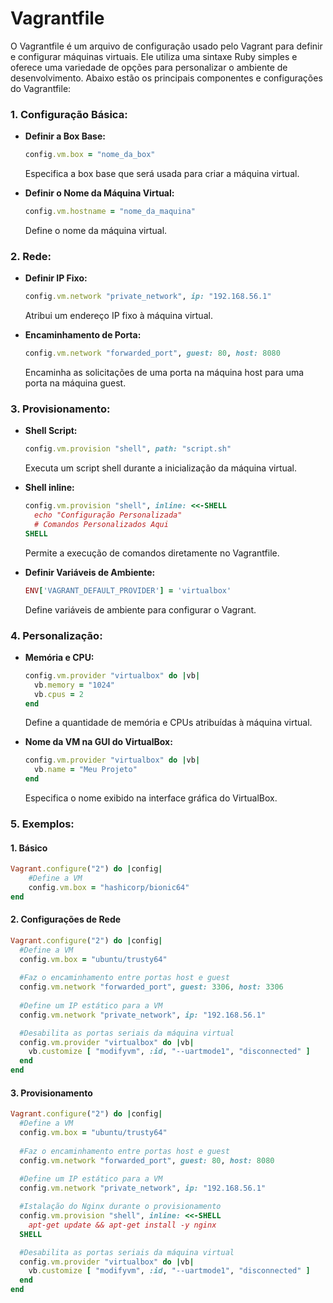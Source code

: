 # **Vagrantfile**

O Vagrantfile é um arquivo de configuração usado pelo Vagrant para definir e configurar máquinas virtuais. Ele utiliza uma sintaxe Ruby simples e oferece uma variedade de opções para personalizar o ambiente de desenvolvimento. Abaixo estão os principais componentes e configurações do Vagrantfile:

### **1. Configuração Básica:**

- **Definir a Box Base:**
  ```ruby
  config.vm.box = "nome_da_box"
  ```
  Especifica a box base que será usada para criar a máquina virtual.

- **Definir o Nome da Máquina Virtual:**
  ```ruby
  config.vm.hostname = "nome_da_maquina"
  ```
  Define o nome da máquina virtual.

### **2. Rede:**

- **Definir IP Fixo:**
  ```ruby
  config.vm.network "private_network", ip: "192.168.56.1"
  ```
  Atribui um endereço IP fixo à máquina virtual.

- **Encaminhamento de Porta:**
  ```ruby
  config.vm.network "forwarded_port", guest: 80, host: 8080
  ```
  Encaminha as solicitações de uma porta na máquina host para uma porta na máquina guest.

### **3. Provisionamento:**

- **Shell Script:**
  ```ruby
  config.vm.provision "shell", path: "script.sh"
  ```
  Executa um script shell durante a inicialização da máquina virtual.

- **Shell inline:**
  ```ruby
  config.vm.provision "shell", inline: <<-SHELL
    echo "Configuração Personalizada"
    # Comandos Personalizados Aqui
  SHELL
  ```
  Permite a execução de comandos diretamente no Vagrantfile.

- **Definir Variáveis de Ambiente:**
  ```ruby
  ENV['VAGRANT_DEFAULT_PROVIDER'] = 'virtualbox'
  ```
  Define variáveis de ambiente para configurar o Vagrant.

### **4. Personalização:**

- **Memória e CPU:**
  ```ruby
  config.vm.provider "virtualbox" do |vb|
    vb.memory = "1024"
    vb.cpus = 2
  end
  ```
  Define a quantidade de memória e CPUs atribuídas à máquina virtual.

- **Nome da VM na GUI do VirtualBox:**
  ```ruby
  config.vm.provider "virtualbox" do |vb|
    vb.name = "Meu Projeto"
  end
  ```
  Especifica o nome exibido na interface gráfica do VirtualBox.

### 5. Exemplos:

#### 1. Básico

```ruby
Vagrant.configure("2") do |config|
    #Define a VM 
    config.vm.box = "hashicorp/bionic64"
end
```

#### 2. Configurações de Rede

```ruby
Vagrant.configure("2") do |config|
  #Define a VM
  config.vm.box = "ubuntu/trusty64"
  
  #Faz o encaminhamento entre portas host e guest
  config.vm.network "forwarded_port", guest: 3306, host: 3306
  
  #Define um IP estático para a VM
  config.vm.network "private_network", ip: "192.168.56.1"

  #Desabilita as portas seriais da máquina virtual
  config.vm.provider "virtualbox" do |vb|
    vb.customize [ "modifyvm", :id, "--uartmode1", "disconnected" ]
  end
end 
```

#### 3. Provisionamento

```ruby
Vagrant.configure("2") do |config|
  #Define a VM
  config.vm.box = "ubuntu/trusty64"
  
  #Faz o encaminhamento entre portas host e guest
  config.vm.network "forwarded_port", guest: 80, host: 8080
  
  #Define um IP estático para a VM
  config.vm.network "private_network", ip: "192.168.56.1"

  #Istalação do Nginx durante o provisionamento
  config.vm.provision "shell", inline: <<-SHELL
    apt-get update && apt-get install -y nginx
  SHELL

  #Desabilita as portas seriais da máquina virtual
  config.vm.provider "virtualbox" do |vb|
    vb.customize [ "modifyvm", :id, "--uartmode1", "disconnected" ]
  end
end 
```